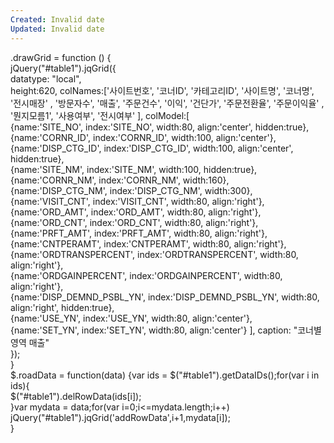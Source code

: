 ```yaml
---
Created: Invalid date
Updated: Invalid date
---
```

.drawGrid = function () {  
jQuery("\#table1").jqGrid({  
datatype: "local",  
height:620, colNames:['사이트번호', '코너ID', '카테고리ID', '사이트명', '코너명', '전시매장' , '방문자수', '매출', '주문건수', '이익', '건단가', '주문전환율', '주문이익율' , '뭔지모름1', '사용여부', '전시여부' ], colModel:[  
{name:'SITE_NO', index:'SITE_NO', width:80, align:'center', hidden:true},  
{name:'CORNR_ID', index:'CORNR_ID', width:100, align:'center'},  
{name:'DISP_CTG_ID', index:'DISP_CTG_ID', width:100, align:'center', hidden:true},  
{name:'SITE_NM', index:'SITE_NM', width:100, hidden:true},  
{name:'CORNR_NM', index:'CORNR_NM', width:160},  
{name:'DISP_CTG_NM', index:'DISP_CTG_NM', width:300},  
{name:'VISIT_CNT', index:'VISIT_CNT', width:80, align:'right'},  
{name:'ORD_AMT', index:'ORD_AMT', width:80, align:'right'},  
{name:'ORD_CNT', index:'ORD_CNT', width:80, align:'right'},  
{name:'PRFT_AMT', index:'PRFT_AMT', width:80, align:'right'},  
{name:'CNTPERAMT', index:'CNTPERAMT', width:80, align:'right'},  
{name:'ORDTRANSPERCENT', index:'ORDTRANSPERCENT', width:80, align:'right'},  
{name:'ORDGAINPERCENT', index:'ORDGAINPERCENT', width:80, align:'right'},  
{name:'DISP_DEMND_PSBL_YN', index:'DISP_DEMND_PSBL_YN', width:80, align:'right', hidden:true},  
{name:'USE_YN', index:'USE_YN', width:80, align:'center'},  
{name:'SET_YN', index:'SET_YN', width:80, align:'center'} ], caption: "코너별 영역 매출"  
});  
}  
$.roadData = function(data) {var ids = $("\#table1").getDataIDs();for(var i in ids){  
$("\#table1").delRowData(ids[i]);  
}var mydata = data;for(var i=0;i<=mydata.length;i++)  
jQuery("\#table1").jqGrid('addRowData',i+1,mydata[i]);  
}